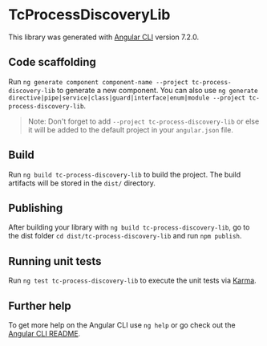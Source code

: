 # TcProcessDiscoveryLib

This library was generated with [Angular CLI](https://github.com/angular/angular-cli) version 7.2.0.

## Code scaffolding

Run `ng generate component component-name --project tc-process-discovery-lib` to generate a new component. You can also use `ng generate directive|pipe|service|class|guard|interface|enum|module --project tc-process-discovery-lib`.
> Note: Don't forget to add `--project tc-process-discovery-lib` or else it will be added to the default project in your `angular.json` file. 

## Build

Run `ng build tc-process-discovery-lib` to build the project. The build artifacts will be stored in the `dist/` directory.

## Publishing

After building your library with `ng build tc-process-discovery-lib`, go to the dist folder `cd dist/tc-process-discovery-lib` and run `npm publish`.

## Running unit tests

Run `ng test tc-process-discovery-lib` to execute the unit tests via [Karma](https://karma-runner.github.io).

## Further help

To get more help on the Angular CLI use `ng help` or go check out the [Angular CLI README](https://github.com/angular/angular-cli/blob/master/README.md).
